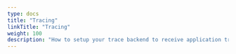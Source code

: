 ```yaml
---
type: docs
title: "Tracing"
linkTitle: "Tracing"
weight: 100
description: "How to setup your trace backend to receive application traces from Dapr"
---
```

